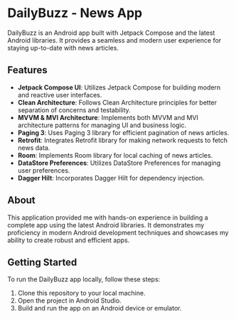 # DailyBuzz - News App

DailyBuzz is an Android app built with Jetpack Compose and the latest Android libraries. It provides a seamless and modern user experience for staying up-to-date with news articles.

## Features
- **Jetpack Compose UI**: Utilizes Jetpack Compose for building modern and reactive user interfaces.
- **Clean Architecture**: Follows Clean Architecture principles for better separation of concerns and testability.
- **MVVM & MVI Architecture**: Implements both MVVM and MVI architecture patterns for managing UI and business logic.
- **Paging 3**: Uses Paging 3 library for efficient pagination of news articles.
- **Retrofit**: Integrates Retrofit library for making network requests to fetch news data.
- **Room**: Implements Room library for local caching of news articles.
- **DataStore Preferences**: Utilizes DataStore Preferences for managing user preferences.
- **Dagger Hilt**: Incorporates Dagger Hilt for dependency injection.

## About
This application provided me with hands-on experience in building a complete app using the latest Android libraries. It demonstrates my proficiency in modern Android development techniques and showcases my ability to create robust and efficient apps.

## Getting Started
To run the DailyBuzz app locally, follow these steps:
1. Clone this repository to your local machine.
2. Open the project in Android Studio.
3. Build and run the app on an Android device or emulator.

